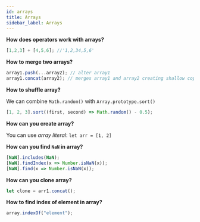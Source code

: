 ```yaml
---
id: arrays
title: Arrays
sidebar_label: Arrays
---
```


**How does operators work with arrays?**

```javascript
[1,2,3] + [4,5,6]; //'1,2,34,5,6'
```

**How to merge two arrays?**

```javascript
array1.push(...array2); // alter array1
array1.concat(array2); // merges array1 and array2 creating shallow copy
```

**How to shuffle array?**

We can combine `Math.random()` with `Array.prototype.sort()`

```javascript
[1, 2, 3].sort((first, second) => Math.random() - 0.5);
```

**How can you create array?**

You can use _array literal_: `let arr = [1, 2]`

**How can you find `NaN` in array?**

```javascript
[NaN].includes(NaN);
[NaN].findIndex(x => Number.isNaN(x));
[NaN].find(x => Number.isNaN(x));
```

**How can you clone array?**

```javascript
let clone = arr1.concat();
```

**How to find index of element in array?**

```javascript
array.indexOf("element");
```
